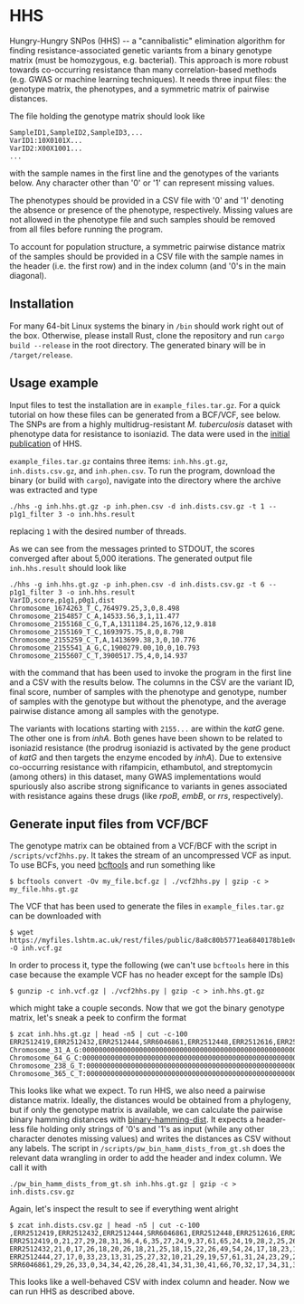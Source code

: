 # HHS

Hungry-Hungry SNPos (HHS) -- a "cannibalistic" elimination algorithm for finding resistance-associated genetic variants 
from a binary genotype matrix (must be homozygous, e.g. bacterial). This approach is more robust towards co-occurring 
resistance than many correlation-based methods (e.g. GWAS or machine learning techniques). It needs three input files:
the genotype matrix, the phenotypes, and a symmetric matrix of pairwise distances.

The file holding the genotype matrix should look like
```
SampleID1,SampleID2,SampleID3,...
VarID1:10X0101X...
VarID2:X00X1001...
...
```

with the sample names in the first line and the genotypes of the variants below. Any character other than '0'
or '1' can represent missing values. 

The phenotypes should be provided in a CSV file with '0' and '1' denoting the 
absence or presence of the phenotype, respectively. Missing values are not allowed in the phenotype file and such samples
should be removed from all files before running the program. 

To account for population structure, a symmetric pairwise distance matrix of the samples should be provided 
in a CSV file with the sample names in the header (i.e. the first row) and in the index column (and '0's in the main diagonal).

## Installation

For many 64-bit Linux systems the binary in `/bin` should work right out of the box. Otherwise, please install Rust,
clone the repository and run `cargo build --release` in the root directory. The generated binary will be
in `/target/release`.


## Usage example
Input files to test the installation are in `example_files.tar.gz`. For a quick tutorial on how these files can be generated from a BCF/VCF, see below. The SNPs are from a highly multidrug-resistant *M. tuberculosis* dataset with phenotype data for resistance to isoniazid. The data were used in the [initial publication](https://doi.org/10.1371/journal.pcbi.1008518) of HHS.

`example_files.tar.gz` contains three items: `inh.hhs.gt.gz`, `inh.dists.csv.gz`, and `inh.phen.csv`. To run the program, download the binary (or build with `cargo`), navigate into the directory where the archive was extracted and type 
```
./hhs -g inh.hhs.gt.gz -p inh.phen.csv -d inh.dists.csv.gz -t 1 --p1g1_filter 3 -o inh.hhs.result
```
replacing `1` with the desired number of threads. 

As we can see from the messages printed to STDOUT, the scores converged after about 5,000 iterations. 
The generated output file `inh.hhs.result` should look like 
```
./hhs -g inh.hhs.gt.gz -p inh.phen.csv -d inh.dists.csv.gz -t 6 --p1g1_filter 3 -o inh.hhs.result
VarID,score,p1g1,p0g1,dist
Chromosome_1674263_T_C,764979.25,3,0,8.498
Chromosome_2154857_C_A,14533.56,3,1,11.477
Chromosome_2155168_C_G,T,A,1311184.25,1676,12,9.818
Chromosome_2155169_T_C,1693975.75,8,0,8.798
Chromosome_2155259_C_T,A,1413699.38,3,0,10.776
Chromosome_2155541_A_G,C,1900279.00,10,0,10.793
Chromosome_2155607_C_T,3900517.75,4,0,14.937
```
with the command that has been used to invoke the program in the first line and a CSV with the results below. 
The columns in the CSV are the variant ID, final score, number of samples with the phenotype and genotype, 
number of samples with the genotype but without the phenotype, and the average pairwise distance among all samples
with the genotype. 

The variants with locations starting with `2155...` are within the *katG* gene. The other one is from *inhA*. Both genes have
been shown to be related to isoniazid resistance (the prodrug isoniazid is activated by the gene product of *katG* and 
then targets the enzyme encoded by *inhA*). Due to extensive co-occurring resistance with rifampicin, ethambutol, and streptomycin 
(among others) in this dataset, many GWAS implementations would spuriously also ascribe strong significance to variants in genes associated 
with resistance agains these drugs (like *rpoB*, *embB*, or *rrs*, respectively).

## Generate input files from VCF/BCF
The genotype matrix can be obtained from a VCF/BCF with the script in `/scripts/vcf2hhs.py`. It takes the stream of an uncompressed VCF as input. 
To use BCFs, you need [bcftools](http://samtools.github.io/bcftools/bcftools.html) and run something like 
```
$ bcftools convert -Ov my_file.bcf.gz | ./vcf2hhs.py | gzip -c > my_file.hhs.gt.gz
```
The VCF that has been used to generate the files in `example_files.tar.gz` can be downloaded with 
```
$ wget https://myfiles.lshtm.ac.uk/rest/files/public/8a8c80b5771ea6840178b1e0ca853d3e -O inh.vcf.gz
```
In order to process it, type the following (we can't use `bcftools` here in this case because the example VCF has no header except for the sample IDs)
```
$ gunzip -c inh.vcf.gz | ./vcf2hhs.py | gzip -c > inh.hhs.gt.gz
```
which might take a couple seconds. Now that we got the binary genotype matrix, let's sneak a peek to confirm the format
```
$ zcat inh.hhs.gt.gz | head -n5 | cut -c-100
ERR2512419,ERR2512432,ERR2512444,SRR6046861,ERR2512448,ERR2512616,ERR2512464,ERR2512467,SRR6046574,E
Chromosome_31_A_G:0000000000000000000000000000000000000000000000000000000000000000000000000000000000
Chromosome_64_G_C:0000000000000000000000000000000000000000000000000000000000000000000000000000000000
Chromosome_238_G_T:000000000000000000000000000000000000000000000000000000000000000000000000000000000
Chromosome_365_C_T:000000000000000000000000000000000000000000000000000000000000000000000000000000000
```
This looks like what we expect. To run HHS, we also need a pairwise distance matrix. Ideally, the distances would be obtained
from a phylogeny, but if only the genotype matrix is available, we can calculate the pairwise binary hamming distances with [binary-hamming-dist](https://github.com/julibeg/binary-hamming-dist). It expects a header-less file holding only strings of '0's and '1's as input (while any other character denotes missing values) and writes the distances as CSV without any labels. The script in `/scripts/pw_bin_hamm_dists_from_gt.sh` does the relevant data wrangling in order to add the header and index column. We call it with 
```
./pw_bin_hamm_dists_from_gt.sh inh.hhs.gt.gz | gzip -c > inh.dists.csv.gz
```
Again, let's inspect the result to see if everything went alright
```
$ zcat inh.dists.csv.gz | head -n5 | cut -c-100
,ERR2512419,ERR2512432,ERR2512444,SRR6046861,ERR2512448,ERR2512616,ERR2512464,ERR2512467,SRR6046574,
ERR2512419,0,21,27,29,28,31,36,4,6,35,27,24,9,37,61,65,24,19,28,2,25,26,10,27,30,31,27,21,27,27,22,2
ERR2512432,21,0,17,26,18,20,26,18,21,25,18,15,22,26,49,54,24,17,18,23,18,17,12,22,15,30,28,18,28,14,
ERR2512444,27,17,0,33,23,13,31,25,27,32,10,21,29,19,57,61,31,24,23,29,24,27,19,28,26,37,34,25,35,24,
SRR6046861,29,26,33,0,34,34,42,26,28,41,34,31,30,41,66,70,32,17,34,31,34,37,20,38,35,6,28,17,34,34,2
```
This looks like a well-behaved CSV with index column and header. Now we can run HHS as described above.

